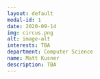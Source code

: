```yaml
---
layout: default
modal-id: 1
date: 2020-09-14
img: circus.png
alt: image-alt
interests: TBA
department: Computer Science
name: Matt Kusner
description: TBA
---
```

